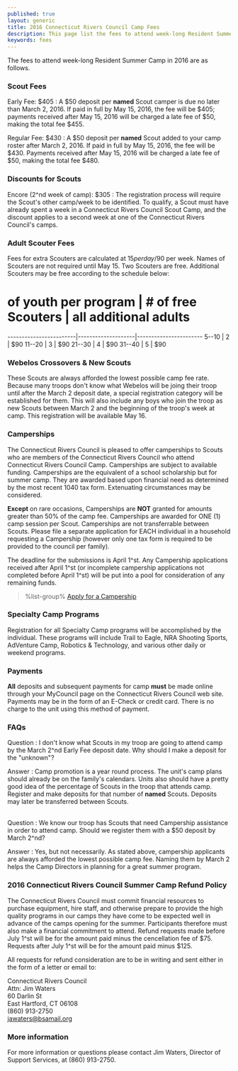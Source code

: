 ```yaml
---
published: true
layout: generic
title: 2016 Connecticut Rivers Council Camp Fees
description: This page list the fees to attend week-long Resident Summer Camp in 2016 at Connecticut Rivers Council Scout Camps.
keywords: fees
---
```


The fees to attend week-long Resident Summer Camp in 2016 are as follows.

### Scout Fees

Early Fee: $405
: A $50 deposit per **named** Scout camper is due no later than March 2, 2016.
  If paid in full by May 15, 2016, the fee will be $405; payments received
  after May 15, 2016 will be charged a late fee of $50, making the total fee
  $455.

Regular Fee: $430
: A $50 deposit per **named** Scout added to your camp roster after
  March 2, 2016. If paid in full by May 15, 2016, the fee will be $430.
  Payments received after May 15, 2016 will be charged a late fee of $50,
  making the total fee $480.

### Discounts for Scouts

Encore (2^nd week of camp): $305
: The registration process will require the Scout's other camp/week to be
  identified. To qualify, a Scout must have already spent a week in a
  Connecticut Rivers Council Scout Camp, and the discount applies to a
  second week at one of the Connecticut Rivers Council's camps.

### Adult Scouter Fees

Fees for extra Scouters are calculated at $15 per day/$90 per week. Names of
Scouters are not required until May 15. Two Scouters are free. Additional
Scouters may be free according to the schedule below:

 # of youth per program | # of free Scouters | all additional adults
------------------------|--------------------|-----------------------
  5--10                 | 2                  | $90
 11--20                 | 3                  | $90
 21--30                 | 4                  | $90
 31--40                 | 5                  | $90

### Webelos Crossovers & New Scouts

These Scouts are always afforded the lowest possible camp fee rate. Because
many troops don't know what Webelos will be joing their troop until after the
March 2 deposit date, a special registration category will be established for
them. This will also include any boys who join the troop as new Scouts between
March 2 and the beginning of the troop's week at camp. This registration will
be available May 16.

### Camperships

The Connecticut Rivers Council is pleased to offer camperships to Scouts who are members of the Connecticut Rivers Council who attend Connecticut Rivers Council Camp.  Camperships are subject to available funding. Camperships are the equivalent of a school scholarship but for summer camp. They are awarded based upon financial need as determined by the most recent 1040 tax form.  Extenuating circumstances may be considered.   

**Except** on rare occasions, Camperships are **NOT** granted for amounts greater than 50% of the camp fee.  Camperships are awarded for ONE (1) camp session per Scout.  Camperships are not transferrable between Scouts.  Please file a separate application for EACH individual in a household requesting a Campership (however only one tax form is required to be provided to the council per family).  

The deadline for the submissions is April 1^st.  Any Campership applications received after April 1^st (or incomplete campership applications not completed before April 1^st) will be put into a pool for consideration of any remaining funds.

> %list-group%
> <a href="http://www.ctrivers.org/Camping/CampershipsandCampCards/" class="list-group-item">Apply for a Campership</a>

### Specialty Camp Programs

Registration for all Specialty Camp programs will be accomplished by the
individual. These programs will include Trail to Eagle, NRA Shooting Sports,
AdVenture Camp, Robotics & Technology, and various other daily or weekend
programs.

### Payments

**All** deposits and subsequent payments for camp **must** be made online
through your MyCouncil page on the Connecticut Rivers Council web site.
Payments may be in the form of an E-Check or credit card. There is no charge to
the unit using this method of payment.

### FAQs

Question
: I don't know what Scouts in my troop are going to attend camp by the March
2^nd Early Fee deposit date. Why should I make a deposit for the "unknown"?

Answer
: Camp promotion is a year round process. The unit's camp plans should already
  be on the family's calendars. Units also should have a pretty good idea of
  the percentage of Scouts in the troop that attends camp. Register and make
  deposits for that number of **named** Scouts. Deposits may later be
  transferred between Scouts.

<br/>
Question
: We know our troop has Scouts that need Campership assistance in order to
  attend camp. Should we register them with a $50 deposit by March 2^nd?

Answer
: Yes, but not necessarily. As stated above, campership applicants are always
  afforded the lowest possible camp fee. Naming them by March 2 helps the Camp
  Directors in planning for a great summer program.

### 2016 Connecticut Rivers Council Summer Camp Refund Policy

The Connecticut Rivers Council must commit financial resources to purchase
equipment, hire staff, and otherwise prepare to provide the high quality
programs in our camps they have come to be expected well in advance of the camps opening for the summer. Participants therefore
must also make a financial commitment to attend. Refund requests made before
July 1^st will be for the amount paid minus the cencellation fee of $75. Requests after July 1^st
will be for the amount paid minus $125.

All requests for refund consideration are to be in writing and sent either in
the form of a letter or email to:

Connecticut Rivers Council<br>
Attn: Jim Waters<br>
60 Darlin St<br>
East Hartford, CT 06108<br>
(860) 913-2750<br>
[jawaters@bsamail.org](jawaters@bsamail.org)

### More information

For more information or questions please contact Jim Waters, Director of
Support Services, at (860) 913-2750.
